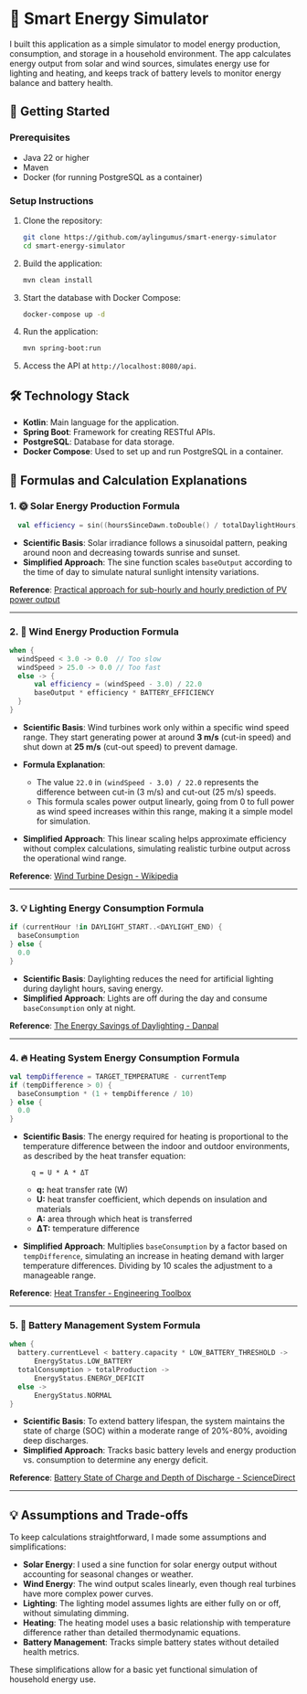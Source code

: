 # 🔋 Smart Energy Simulator

I built this application as a simple simulator to model energy production, consumption, and storage in a household
environment. The app calculates energy output from solar and wind sources, simulates energy use for lighting and
heating, and keeps track of battery levels to monitor energy balance and battery health.

## 🚀 Getting Started

### Prerequisites

- Java 22 or higher
- Maven
- Docker (for running PostgreSQL as a container)

### Setup Instructions

1. Clone the repository:
    ```bash
    git clone https://github.com/aylingumus/smart-energy-simulator
    cd smart-energy-simulator
    ```
2. Build the application:
    ```bash
    mvn clean install
    ```
3. Start the database with Docker Compose:
    ```bash
    docker-compose up -d
    ```
4. Run the application:
    ```bash
    mvn spring-boot:run
    ```
5. Access the API at `http://localhost:8080/api`.

## 🛠️ Technology Stack

- **Kotlin**: Main language for the application.
- **Spring Boot**: Framework for creating RESTful APIs.
- **PostgreSQL**: Database for data storage.
- **Docker Compose**: Used to set up and run PostgreSQL in a container.

## 📐 Formulas and Calculation Explanations

### 1. 🌞 Solar Energy Production Formula

  ```kotlin
    val efficiency = sin((hoursSinceDawn.toDouble() / totalDaylightHours) * Math.PI)
  ```

- **Scientific Basis**: Solar irradiance follows a sinusoidal pattern, peaking around noon and decreasing towards
  sunrise and sunset.
- **Simplified Approach**: The sine function scales `baseOutput` according to the time of day to simulate natural
  sunlight intensity variations.

**Reference**:
[Practical approach for sub-hourly and hourly prediction of PV power output](https://www.researchgate.net/publication/224188697_Practical_approach_for_sub-hourly_and_hourly_prediction_of_PV_power_output)

---

### 2. 💨 Wind Energy Production Formula

  ```kotlin
  when {
    windSpeed < 3.0 -> 0.0  // Too slow
    windSpeed > 25.0 -> 0.0 // Too fast
    else -> {
        val efficiency = (windSpeed - 3.0) / 22.0
        baseOutput * efficiency * BATTERY_EFFICIENCY
    }
}
  ```

- **Scientific Basis**: Wind turbines work only within a specific wind speed range. They start generating power at
  around **3 m/s** (cut-in speed) and shut down at **25 m/s** (cut-out speed) to prevent damage.

- **Formula Explanation**:
    - The value `22.0` in `(windSpeed - 3.0) / 22.0` represents the difference between cut-in (3 m/s) and cut-out (25
      m/s) speeds.
    - This formula scales power output linearly, going from 0 to full power as wind speed increases within this range,
      making it a simple model for simulation.

- **Simplified Approach**: This linear scaling helps approximate efficiency without complex calculations, simulating
  realistic turbine output across the operational wind range.

**Reference**:
[Wind Turbine Design - Wikipedia](https://en.wikipedia.org/wiki/Wind_turbine_design#:~:text=A%20wind%20turbine%20must%20produce,power%20has%20to%20be%20limited)

---

### 3. 💡 Lighting Energy Consumption Formula

  ```kotlin
  if (currentHour !in DAYLIGHT_START..<DAYLIGHT_END) {
    baseConsumption
} else {
    0.0
}
  ```

- **Scientific Basis**: Daylighting reduces the need for artificial lighting during daylight hours, saving energy.
- **Simplified Approach**: Lights are off during the day and consume `baseConsumption` only at night.

**Reference**:
[The Energy Savings of Daylighting - Danpal](https://danpal.com/environmental/the-energy-savings-of-daylighting/)

---

### 4. 🔥 Heating System Energy Consumption Formula

  ```kotlin
  val tempDifference = TARGET_TEMPERATURE - currentTemp
if (tempDifference > 0) {
    baseConsumption * (1 + tempDifference / 10)
} else {
    0.0
}
  ```

- **Scientific Basis**: The energy required for heating is proportional to the temperature difference between the indoor
  and outdoor environments, as described by the heat transfer equation:

  ```
    q = U * A * ΔT
  ```

    - **q:** heat transfer rate (W)
    - **U:** heat transfer coefficient, which depends on insulation and materials
    - **A:** area through which heat is transferred
    - **ΔT:** temperature difference

- **Simplified Approach**: Multiplies `baseConsumption` by a factor based on `tempDifference`, simulating an increase in
  heating demand with larger temperature differences. Dividing by 10 scales the adjustment to a manageable range.

**Reference**:
[Heat Transfer - Engineering Toolbox](https://www.engineeringtoolbox.com/overall-heat-transfer-coefficient-d_434.html)

---

### 5. 🔋 Battery Management System Formula

  ```kotlin
  when {
    battery.currentLevel < battery.capacity * LOW_BATTERY_THRESHOLD ->
        EnergyStatus.LOW_BATTERY
    totalConsumption > totalProduction ->
        EnergyStatus.ENERGY_DEFICIT
    else ->
        EnergyStatus.NORMAL
}
  ```

- **Scientific Basis**: To extend battery lifespan, the system maintains the state of charge (SOC) within a moderate
  range of 20%-80%, avoiding deep discharges.
- **Simplified Approach**: Tracks basic battery levels and energy production vs. consumption to determine any energy
  deficit.

**Reference**:
[Battery State of Charge and Depth of Discharge - ScienceDirect](https://www.sciencedirect.com/science/article/pii/S2352152X23025422)

---

## 💡 Assumptions and Trade-offs

To keep calculations straightforward, I made some assumptions and simplifications:

- **Solar Energy**: I used a sine function for solar energy output without accounting for seasonal changes or weather.
- **Wind Energy**: The wind output scales linearly, even though real turbines have more complex power curves.
- **Lighting**: The lighting model assumes lights are either fully on or off, without simulating dimming.
- **Heating**: The heating model uses a basic relationship with temperature difference rather than detailed
  thermodynamic equations.
- **Battery Management**: Tracks simple battery states without detailed health metrics.

These simplifications allow for a basic yet functional simulation of household energy use.